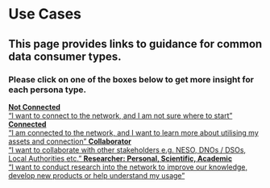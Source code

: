 # Use Cases
## This page provides links to guidance for common data consumer types.
### Please click on one of the boxes below to get more insight for each persona type.

<div style={{
    display: 'flex',
    flexWrap: 'wrap',
    maxWidth: '672px',
    fontFamily: 'sans-serif',
    textAlign: 'center',
    gap: '3px'
  }}>
    <a href="/usecases/not-connected.md" style={{
      flex: '1 1 calc(50% - 6px)',
      backgroundColor: '#5e869e',
      color: 'white',
      padding: '20px',
      boxSizing: 'border-box',
      minHeight: '225px',
      display: 'flex',
      flexDirection: 'column',
      justifyContent: 'center',
      fontSize: '22px',
      textDecoration: 'none',
      lineHeight: 'normal'
    }}>
      <strong style={{
        fontSize: '24px',
        fontWeight: 600
      }}>Not Connected</strong><br /> “I want to connect to the network, and I am not sure where to start”
    </a>
    <a href="/usecases/connected.md" style={{
      flex: '1 1 calc(50% - 6px)',
      backgroundColor: '#e2a500',
      color: 'white',
      padding: '20px',
      boxSizing: 'border-box',
      minHeight: '225px',
      display: 'flex',
      flexDirection: 'column',
      justifyContent: 'center',
      fontSize: '22px',
      textDecoration: 'none',
      lineHeight: 'normal'
    }}>
      <strong style={{
        fontSize: '24px',
        fontWeight: 600
      }}>Connected</strong><br /> “I am connected to the network, and I want to learn more about utilising my assets and connection”
    </a>
    <a href="/usecases/collaborator.md" style={{
      flex: '1 1 calc(50% - 6px)',
      backgroundColor: '#5a944f',
      color: 'white',
      padding: '20px',
      boxSizing: 'border-box',
      minHeight: '225px',
      display: 'flex',
      flexDirection: 'column',
      justifyContent: 'center',
      fontSize: '22px',
      textDecoration: 'none',
      lineHeight: 'normal'
    }}>
      <strong style={{
        fontSize: '24px',
        fontWeight: 600
      }}>Collaborator</strong><br /> “I want to collaborate with other stakeholders e.g. NESO, DNOs / DSOs, Local Authorities etc.”
    </a>
    <a href="/usecases/datauser.md" style={{
      flex: '1 1 calc(50% - 6px)',
      backgroundColor: '#a066a3',
      color: 'white',
      padding: '20px',
      boxSizing: 'border-box',
      minHeight: '225px',
      display: 'flex',
      flexDirection: 'column',
      justifyContent: 'center',
      fontSize: '22px',
      textDecoration: 'none',
      lineHeight: 'normal'
    }}>
      <strong style={{
        fontSize: '24px',
        fontWeight: 600
      }}>Researcher: Personal, Scientific, Academic</strong><br /> “I want to conduct research into the network to improve our knowledge, develop new products or help understand my usage”
    </a>
</div>

